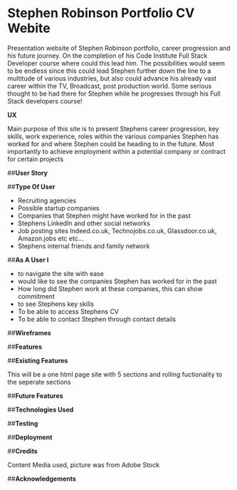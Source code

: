 # **Stephen Robinson Portfolio CV Webite**

Presentation website of Stephen Robinson portfolio, career progression and his future journey. 
On the completion of his Code Institute Full Stack Developer course where could this lead him. The possibilities would seem to be endless since 
this could lead Stephen further down the line to a multitude of various industries, but also could advance his already vast career within the TV, 
Broadcast, post production world. Some serious thought to be had there for Stephen while he progresses through his Full Stack developers course!

**UX**

Main purpose of this site is to present Stephens career progression, key skills, work experience, roles within the various companies Stephen has worked for
and where Stephen could be heading to in the future. Most importantly to achieve employment within a potential company or contract for certain projects

##**User Story**

##**Type Of User**

- Recruiting agencies
- Possible startup companies 
- Companies that Stephen might have worked for in the past 
- Stephens LinkedIn and other social networks
- Job posting sites Indeed.co.uk, Technojobs.co.uk, Glassdoor.co.uk, Amazon.jobs etc etc...
- Stephens internal friends and family network

##**As A User I**

- to navigate the site with ease 
- would like to see the companies Stephen has worked for in the past
- How long did Stephen work at these companies, this can show commitment 
- to see Stephens key skills 
- To be able to access Stephens CV
- To be able to contact Stephen through contact details 

##**Wireframes**


##**Features**

##**Existing Features**

This will be a one html page site with 5 sections and rolling fuctionality to the seperate sections 

##**Future Features**

##**Technologies Used**

##**Testing**

##**Deployment**

##**Credits**

Content 
Media used, picture was from Adobe Stock

##**Acknowledgements**






